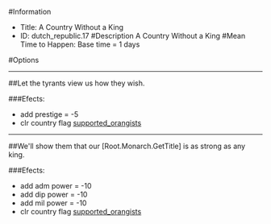 #Information
 - Title: A Country Without a King
 - ID: dutch_republic.17
#Description
A Country Without a King
#Mean Time to Happen:
Base time = 1 days

#Options

___
##Let the tyrants view us how they wish.

###Efects:<ul><li>add prestige = -5</li><li>clr country flag [supported_orangists](../flags/supported_orangists.md)</li></ul>

___
##We'll show them that our [Root.Monarch.GetTitle] is as strong as any king.

###Efects:<ul><li>add adm power = -10</li><li>add dip power = -10</li><li>add mil power = -10</li><li>clr country flag [supported_orangists](../flags/supported_orangists.md)</li></ul>
